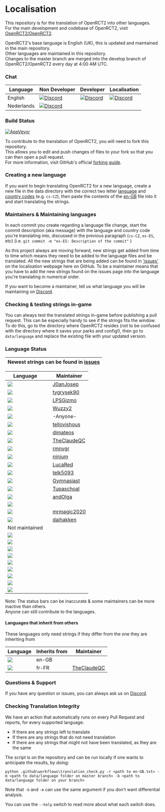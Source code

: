 <!--TO VIEW THE DOCUMENT CORRECTLY: USE LINE WRAP METHOD "NO WRAP"-->
<!--   Lines within these brackets are invisible and guides you   -->

# Localisation
This repository is for the translation of OpenRCT2 into other languages.<br/>
For the main development and codebase of OpenRCT2, visit [OpenRCT2/OpenRCT2](https://github.com/OpenRCT2/OpenRCT2).

OpenRCT2's base language is English (UK), this is updated and maintained in the main repository.<br/>
Other languages are maintained in this repository.<br/>
Changes to the master branch are merged into the develop branch of OpenRCT2/OpenRCT2 every day at 4:00 AM UTC.

### Chat
| Language | Non Developer | Developer | Localisation |
|----------|---------------|-----------|--------------|
| English | [![Discord](https://img.shields.io/badge/discord-general-blue.svg)](https://discord.gg/ZXZd8D8) | [![Discord](https://img.shields.io/badge/discord-development-yellowgreen.svg)](https://discord.gg/fsEwSWs) | [![Discord](https://img.shields.io/badge/discord-localisation-green.svg)](https://discord.gg/sxnrvX9) |
| Nederlands | [![Discord](https://img.shields.io/badge/discord-general-blue.svg)](https://discord.gg/cQYSXzW) | | |


### Build Status
[![AppVeyor](https://ci.appveyor.com/api/projects/status/fkf22bp6tw8lxg6m?svg=true)](https://ci.appveyor.com/project/OpenRCT2/localisation)

To contribute to the translation of OpenRCT2, you will need to fork this repository.<br/>
This allows you to edit and push changes of files to your fork so that you can then open a pull request.<br/>
For more information, visit GitHub's official [forking guide](https://guides.github.com/activities/forking/).

### Creating a new language
If you want to begin translating OpenRCT2 for a new language, create a new file in the data directory with the correct two letter [language](https://en.wikipedia.org/wiki/List_of_ISO_639-1_codes#Partial_ISO_639_table) and [country codes](https://en.wikipedia.org/wiki/ISO_3166-1_alpha-2#Decoding_table) (e.g. `cs-CZ`), then paste the contents of the [en-GB](https://github.com/OpenRCT2/OpenRCT2/blob/develop/data/language/en-GB.txt) file into it and start translating the strings.

### Maintainers & Maintaining languages
In each commit you create regarding a language file change, start the commit description (aka message) with the language and country code you're translating into, discussed in the previous paragraph (`cs-CZ`, `es-ES`, etc) (i.e. `git commit -m "es-ES: Description of the commit"` )

As this project always are moving forward, new strings get added from time to time which means they need to be added to the language files and be translated. All the new strings that are being added can be found in ['issues'](https://github.com/OpenRCT2/Localisation/issues) on the localisation webpage here on GitHub. To be a maintainer means that you have to add the new strings found on the issues page into the language you're translating in numerical order.

If you want to become a maintainer, tell us what language you will be maintaining on [Discord](https://discord.gg/sxnrvX9).

### Checking & testing strings in-game
You can always test the translated strings in-game before publishing a pull request. This can be especially handy to see if the strings fits the window.<br/>
To do this, go to the directory where OpenRCT2 resides (not to be confused with the directory where it saves your parks and config!), then go to `data/language` and replace the existing file with your updated version.

### Language Status
| Newest strings can be found in [issues](https://github.com/OpenRCT2/Localisation/issues) |
| -----------------------------------------------------------------------------------------|

| Language                                                                                                                                      |   | Maintainer                                                                                   |
|-----------------------------------------------------------------------------------------------------------------------------------------------|---|----------------------------------------------------------------------------------------------|
| [![](https://img.shields.io/badge/ca--ES-maintained-green.svg)](https://github.com/OpenRCT2/Localisation/blob/master/data/language/ca-ES.txt) |   | [J0anJosep](https://github.com/J0anJosep)                                                    |
| [![](https://img.shields.io/badge/cs--CZ-maintained-green.svg)](https://github.com/OpenRCT2/Localisation/blob/master/data/language/cs-CZ.txt) |   | [tygrysek90](https://github.com/tygrysek90)                                                                                             |
| [![](https://img.shields.io/badge/da--DK-maintained-green.svg)](https://github.com/OpenRCT2/Localisation/blob/master/data/language/da-DK.txt) |   | [LPSGizmo](https://github.com/LPSGizmo)                                                      |
| [![](https://img.shields.io/badge/de--DE-maintained-green.svg)](https://github.com/OpenRCT2/Localisation/blob/master/data/language/de-DE.txt) |   | [Wuzzy2](https://github.com/Wuzzy2)                 |
| [![](https://img.shields.io/badge/en--GB-maintained-green.svg)](https://github.com/OpenRCT2/OpenRCT2/blob/develop/data/language/en-GB.txt   ) |   | -Anyone-                                                                                     |
| [![](https://img.shields.io/badge/eo--ZZ-maintained-green.svg)](https://github.com/OpenRCT2/Localisation/blob/master/data/language/eo-ZZ.txt) |   | [tellovishous](https://github.com/tellovishous)                                              |
| [![](https://img.shields.io/badge/es--ES-maintained-green.svg)](https://github.com/OpenRCT2/Localisation/blob/master/data/language/es-ES.txt) |   | [dimateos](https://github.com/dimateos) 		                                                   |
| [![](https://img.shields.io/badge/fr--CA-maintained-green.svg)](https://github.com/OpenRCT2/Localisation/blob/master/data/language/fr-FR.txt) |   | [TheClaudeQC](https://github.com/TheClaudeQC)                                                     |
| [![](https://img.shields.io/badge/fr--FR-maintained-green.svg)](https://github.com/OpenRCT2/Localisation/blob/master/data/language/fr-FR.txt) |   | [rmnvgr](https://github.com/rmnvgr)                                                          |
| [![](https://img.shields.io/badge/gl--ES-maintained-green.svg)](https://github.com/OpenRCT2/Localisation/blob/master/data/language/gl-ES.txt)  |   | [ninjum](https://github.com/ninjum)                                                          |
| [![](https://img.shields.io/badge/it--IT-maintained-green.svg)](https://github.com/OpenRCT2/Localisation/blob/master/data/language/it-IT.txt) |   | [LucaRed](https://github.com/LucaRed)                                                        |
| [![](https://img.shields.io/badge/ko--KR-maintained-green.svg)](https://github.com/OpenRCT2/Localisation/blob/master/data/language/ko-KR.txt) |   | [telk5093](https://github.com/telk5093)                                                      |
| [![](https://img.shields.io/badge/nl--NL-maintained-green.svg)](https://github.com/OpenRCT2/Localisation/blob/master/data/language/nl-NL.txt) |   | [Gymnasiast](https://github.com/Gymnasiast )                                                 |
| [![](https://img.shields.io/badge/pt--BR-maintained-green.svg)](https://github.com/OpenRCT2/Localisation/blob/master/data/language/pt-BR.txt) |   | [Tupaschoal](https://github.com/Tupaschoal)                                                  |
| [![](https://img.shields.io/badge/ru--RU-maintained-green.svg)](https://github.com/OpenRCT2/Localisation/blob/master/data/language/ru-RU.txt)     |   | [andOlga](https://github.com/andOlga)                                                                                             |
| [![](https://img.shields.io/badge/vi--VN-maintained-green.svg)](https://github.com/OpenRCT2/Localisation/blob/master/data/language/vi-VN.txt) |   |  |
| [![](https://img.shields.io/badge/zh--CN-maintained-green.svg)](https://github.com/OpenRCT2/Localisation/blob/master/data/language/zh-CN.txt) |   | [mrmagic2020](https://github.com/mrmagic2020) |
| [![](https://img.shields.io/badge/zh--TW-maintained-green.svg)](https://github.com/OpenRCT2/Localisation/blob/master/data/language/zh-TW.txt) |   | [daihakken](https://github.com/daihakken)                                                    |
| Not maintained <!-- Languages that are outdated with strings missing from OpenRCT2/vanilla-->                                                 |   |                                                                                              |
| [![](https://img.shields.io/badge/ar--EG-outdated-yellow.svg)](https://github.com/OpenRCT2/Localisation/blob/master/data/language/ar-EG.txt)  |   |                                                                                              |
| [![](https://img.shields.io/badge/fi--FI-outdated-yellow.svg)](https://github.com/OpenRCT2/Localisation/blob/master/data/language/fi-FI.txt)  |   |                                                                                              |
| [![](https://img.shields.io/badge/hu--HU-outdated-yellow.svg)](https://github.com/OpenRCT2/Localisation/blob/master/data/language/hu-HU.txt)  |   |                                                                                              |
| [![](https://img.shields.io/badge/ja--JP-outdated-yellow.svg)](https://github.com/OpenRCT2/Localisation/blob/master/data/language/ja-JP.txt)  |   |                                                                                              |
| [![](https://img.shields.io/badge/nb--NO-outdated-yellow.svg)](https://github.com/OpenRCT2/Localisation/blob/master/data/language/nb-NO.txt)  |   |                                                                                              |
| [![](https://img.shields.io/badge/pl--PL-outdated-yellow.svg)](https://github.com/OpenRCT2/Localisation/blob/master/data/language/pl-PL.txt)  |   |                                                                                              |
| [![](https://img.shields.io/badge/sv--SE-outdated-yellow.svg)](https://github.com/OpenRCT2/Localisation/blob/master/data/language/sv-SE.txt)  |   |                                                                                              |
| [![](https://img.shields.io/badge/tr--TR-outdated-red.svg)](https://github.com/OpenRCT2/Localisation/blob/master/data/language/tr-TR.txt)     |   |                                                                                              |
| [![](https://img.shields.io/badge/uk--UA-outdated-yellow.svg)](https://github.com/OpenRCT2/Localisation/blob/master/data/language/uk-UA.txt)     |   |                                                                                              |

Note:  The status bars can be inaccurate & some maintainers can be more inactive than others.<br/>
Anyone can still contribute to the languages.

#### Languages that inherit from others

These languages only need strings if they differ from the one they are inheriting from

| Language | Inherits from | Maintainer |          
| -------- | ------------- | ---------- |
| [![](https://img.shields.io/badge/en--US-maintained-green.svg)](https://github.com/OpenRCT2/Localisation/blob/master/data/language/en-US.txt) | en-GB |  |
| [![](https://img.shields.io/badge/fr--CA-maintained-green.svg)](https://github.com/OpenRCT2/Localisation/blob/master/data/language/fr-CA.txt) | fr-FR | [TheClaudeQC](https://github.com/TheClaudeQC) |

### Questions & Support

If you have any question or issues, you can always ask us on [Discord](https://discord.gg/sxnrvX9).

### Checking Translation Integrity

We have an action that automatically runs on every Pull Request and reports, for every supported language:

- If there are any strings left to translate
- If there are any strings that do not need translation
- If there are any strings that might not have been translated, as they are the same

The script is on the repository and can be run locally if one wants to anticipate the results, by doing:

```
python .github\workflows\translation_check.py -r <path to en-GB.txt> -m <path to data/language folder on master branch> -b <path to data/language folder on your branch>
```

Note that `-b` and `-m` can use the same argument if you don't want differential analysis.

You can use the `--help` switch to read more about what each switch does.
